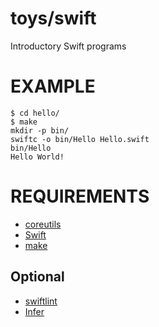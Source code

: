 # toys/swift

Introductory Swift programs

# EXAMPLE

```
$ cd hello/
$ make
mkdir -p bin/
swiftc -o bin/Hello Hello.swift
bin/Hello
Hello World!
```

# REQUIREMENTS

* [coreutils](https://www.gnu.org/software/coreutils/coreutils.html)
* [Swift](https://swift.org)
* [make](https://www.gnu.org/software/make/)

## Optional

* [swiftlint](https://github.com/realm/SwiftLint)
* [Infer](http://fbinfer.com)
